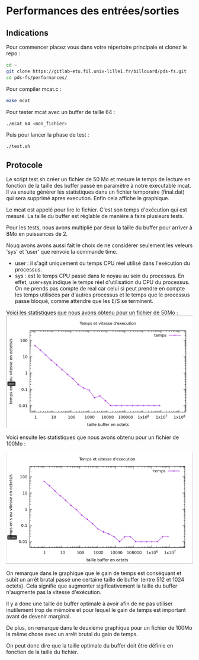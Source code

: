 #   Performances des entrées/sorties

## Indications 

Pour commencer placez vous dans votre répertoire principale et clonez le repo : 
```bash
cd ~
git clone https://gitlab-etu.fil.univ-lille1.fr/billouard/pds-fs.git
cd pds-fs/performances/
```

Pour compiler mcat.c : 
```bash
make mcat
```
Pour tester mcat avec un buffer de taille 64 : 
```bash
./mcat 64 <mon_fichier>
```
Puis pour lancer la phase de test : 
```bash
./test.sh
```

## Protocole
Le script test.sh créer un fichier de 50 Mo et mesure le temps de lecture en fonction de la taille des buffer passé en paramètre à notre executable mcat. Il va ensuite générer les statistiques dans un fichier temporaire (final.dat) qui sera supprimé apres execution. Enfin cela affiche le graphique.

Le mcat est appelé pour lire le fichier. C'est son temps d'exécution qui est mesuré. La taille du buffer est réglable de manière à faire plusieurs tests.

Pour les tests, nous avons multiplié par deux la taille du buffer pour arriver à 8Mo en puissances de 2. 

Nouq avons avons aussi fait le choix de ne considérer seulement les veleurs 'sys' et 'user' que renvoie la commande time. 
-  user : il s'agit uniquement du temps CPU réel utilisé dans l'exécution du processus.
-  sys : est le temps CPU passé dans le noyau au sein du processus.
En effet, user+sys indique le temps réel d'utilisation du CPU du processus.  
On ne prends pas compte de real car celui si peut prendre en compte les temps utilisées par d'autres processus et le temps que le processus passe bloqué, comme attendre que les E/S se terminent.

Voici les statistiques que nous avons obtenu pour un fichier de 50Mo :  
![fichier de 50Mo](50Mo.png)


Voici ensuite les statistiques que nous avons obtenu pour un fichier de 100Mo : 

![fichier de 100Mo](100Mo.png)

On remarque dans le graphique que le gain de temps est conséquant et subit un arrêt brutal passé une certaine taille de buffer (entre 512 et 1024 octets). Cela signifie que augmenter sigificativement la taille du buffer n'augmente pas la vitesse d'exécution.

Il y a donc une taille de buffer optimale à avoir afin de ne pas utiliser inutilement trop de mémoire et pour lequel le gain de temps est important avant de devenir marginal.

De plus, on remarque dans le deuxième graphique pour un fichier de 100Mo la même chose avec un arrêt brutal du gain de temps. 

On peut donc dire que la taille optimale du buffer doit être définie en fonction de la taille du fichier.